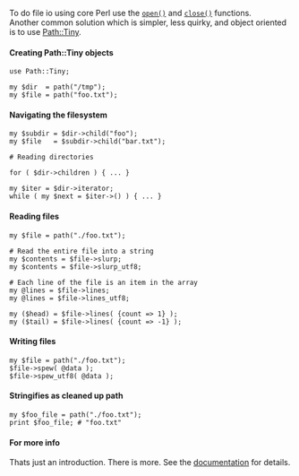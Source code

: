To do file io using core Perl use the 
[`open()`](https://perldoc.perl.org/functions/open.html) and [`close()`](https://perldoc.perl.org/functions/close.html) functions.  
Another common solution which is simpler, less quirky, and object oriented is to use
[Path::Tiny](https://metacpan.org/pod/Path::Tiny).


#### Creating Path::Tiny objects

    use Path::Tiny;

    my $dir  = path("/tmp");
    my $file = path("foo.txt");

#### Navigating the filesystem

    my $subdir = $dir->child("foo");
    my $file   = $subdir->child("bar.txt");

    # Reading directories

    for ( $dir->children ) { ... }

    my $iter = $dir->iterator;
    while ( my $next = $iter->() ) { ... }

#### Reading files

    my $file = path("./foo.txt");

    # Read the entire file into a string
    my $contents = $file->slurp; 
    my $contents = $file->slurp_utf8;

    # Each line of the file is an item in the array
    my @lines = $file->lines; 
    my @lines = $file->lines_utf8;

    my ($head) = $file->lines( {count => 1} );
    my ($tail) = $file->lines( {count => -1} );

#### Writing files

    my $file = path("./foo.txt");
    $file->spew( @data );
    $file->spew_utf8( @data );

#### Stringifies as cleaned up path

    my $foo_file = path("./foo.txt");
    print $foo_file; # "foo.txt"


#### For more info
Thats just an introduction.  There is more.  See the 
[documentation](https://metacpan.org/pod/Path::Tiny) for details.    
